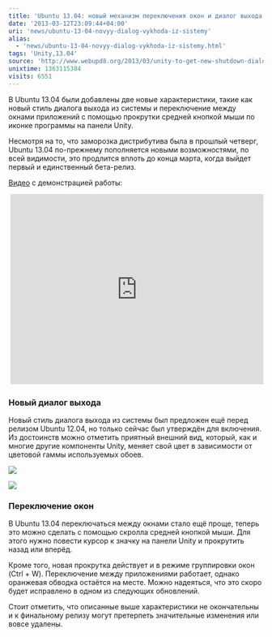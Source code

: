 ```yaml
---
title: 'Ubuntu 13.04: новый механизм переключения окон и диалог выхода из системы'
date: '2013-03-12T23:09:44+04:00'
uri: 'news/ubuntu-13-04-novyy-dialog-vykhoda-iz-sistemy'
alias: 
  - 'news/ubuntu-13-04-novyy-dialog-vykhoda-iz-sistemy.html'
tags: 'Unity,13.04'
source: 'http://www.webupd8.org/2013/03/unity-to-get-new-shutdown-dialogs.html'
unixtime: 1363115384
visits: 6551
---
```

В Ubuntu 13.04 были добавлены две новые характеристики, такие как новый стиль диалога выхода из системы и переключение между окнами приложений с помощью прокрутки средней кнопкой мыши по иконке программы на панели Unity.

Несмотря на то, что заморозка дистрибутива была в прошлый четверг, Ubuntu 13.04 по-прежнему пополняется новыми возможностями, по всей видимости, это продлится вплоть до конца марта, когда выйдет первый и единственный бета-релиз.

[Видео](http://www.youtube.com/watch?v=fPdrgXEvh3o) с демонстрацией работы:

 <iframe width="500" height="375" src="http://www.youtube.com/embed/fPdrgXEvh3o" frameborder="0" allowfullscreen=""></iframe>

### Новый диалог выхода

Новый стиль диалога выхода из системы был предложен ещё перед релизом Ubuntu 12.04, но только сейчас был утверждён для включения. Из достоинств можно отметить приятный внешний вид, который, как и многие другие компоненты Unity, меняет свой цвет в зависимости от цветовой гаммы используемых обоев.

[![](img/2013/03/12/23-00/ubuntu-13-04-8551689257-o.jpg)](img/2013/03/12/23-00/ubuntu-13-04-8551689257-o.jpg)

[![](img/2013/03/12/23-00/ubuntu-13-04-2-8552790388-o.jpg)](img/2013/03/12/23-00/ubuntu-13-04-2-8552790388-o.jpg)

### Переключение окон

В Ubuntu 13.04 переключаться между окнами стало ещё проще, теперь это можно сделать с помощью скролла средней кнопкой мыши. Для этого нужно повести курсор к значку на панели Unity и прокрутить назад или вперёд.

Кроме того, новая прокрутка действует и в режиме группировки окон (Ctrl + W). Переключение между приложениями работает, однако оранжевая обводка остаётся на месте. Можно надеяться, что это скоро будет исправлено в одном из следующих обновлений.

Стоит отметить, что описанные выше характеристики не окончательны и к финальному релизу могут претерпеть значительные изменения или вовсе удалены.
